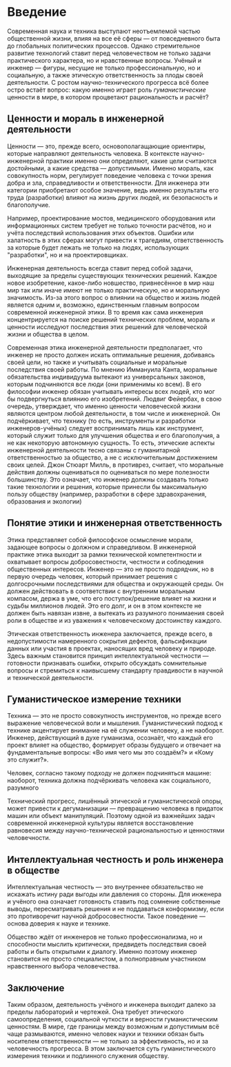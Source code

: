 # Введение

Современная наука и техника выступают неотъемлемой частью общественной жизни, влияя на все её сферы — от повседневного быта до глобальных политических процессов. Однако стремительное развитие технологий ставит перед человечеством не только задачи практического характера, но и нравственные вопросы. Учёный и инженер — фигуры, несущие не только профессиональную, но и социальную, а также этическую ответственность за плоды своей деятельности. С ростом научно-технического прогресса всё более остро встаёт вопрос: какую именно играет роль *гуманистические* ценности в мире, в котором процветают рациональность и расчёт?

## Ценности и мораль в инженерной деятельности

Ценности — это, прежде всего, основополагащающие ориентиры, которые направляют деятельность человека. В контексте научно-инженерной практики именно они определяют, какие цели считаются достойными, а какие средства — допустимыми. Именно мораль, как совокупность норм, регулирует поведение человека с точки зрения добра и зла, справедливости и ответственности. Для инженера эти категории приобретают особое значение, ведь именно результаты его труда (разработки) влияют на жизнь других людей, их безопасность и благополучие.

Например, проектирование мостов, медицинского оборудования или информационных систем требует не только точности расчётов, но и учёта последствий использования этих объектов. Ошибки или халатность в этих сферах могут привести к трагедиям, ответственность за которые будет лежать не только на людях, использующих "разработки", но и на проектировщиках.

Инженерная деятельность всегда ставит перед собой задачи, выходящие за пределы существующих технических решений. Каждое новое изобретение, какое-либо новшество, привнесённое в мир наш мир так или иначе имеют не только практическую, но и моральную значимость. Из-за этого вопрос о влиянии на общество и жизнь людей является одним и, возможно, единственным главным вопросом современной инженерной этики. В то время как сама инженерия концентрируется на поиске решений технических проблем, мораль и ценности исследуют последствия этих решений для человеческой жизни и общества в целом.

Современная этика инженерной деятельности предполагает, что инженер не просто должен искать оптимальные решения, добиваясь своей цели, но также и учитывать социальные и моральные последствия своей работы. По мнению Иммануила Канта, моральные обязательства индивидуума вытекают из универсальных законов, которым подчиняются все люди (они применимы ко всем). В его философии инженер обязан учитывать интересы всех людей, кто мог бы подвергнуться влиянию его изобретений.
Людвиг Фейербах, в свою очередь, утверждает, что именно ценности человеческой жизни являются центром любой деятельности, в том числе и инженерной. Он подчёркивает, что технику (то есть, инструменты и разработки инженеров-учёных) следует воспринимать лишь как инструмент, который служит только для улучшения общества и его благополучия, а не как некоторую автономную сущность. То есть, этические аспекты инженерной деятельности тесно связаны с гуманитарной ответственностью за общество, а не с исключительным достижением своих целей.
Джон Стюарт Милль, в противрез, считает, что моральные действия должны оцениваться по оцениваться по мере полезности большинству. Это означает, что инженер должны создавать только такие технологии и решения, которые принесли бы максимальную пользу обществу (например, разработки в сфере здравохранения, образования и экологии)

## Понятие этики и инженерная ответственность

Этика представляет собой философское осмысление морали, задающее вопросы о должном и справедливом. В инженерной практике этика выходит за рамки технической компетентности и охватывает вопросы добросовестности, честности и соблюдения общественных интересов. Инженер — это не просто подрядчик, но в первую очередь человек, который принимает решения с долгосрочными последствиями для общества и окружающей среды. Он должен действовать в соответствии с внутренним моральным компасом, держа в уме, что его поступок/решение влияет на жизни и судьбы миллионов людей. Это его долг, и он в этом контексте не должен быть навязан извне, а вытекать из разумного понимаения своей роли в обществе и из уважения к человеческому достоинству каждого.

Этическая ответственность инженера заключается, прежде всего, в недопустимости намеренного сокрытия дефектов, фальсификации данных или участия в проектах, наносящих вред человеку и природе. Здесь важным становится принцип интеллектуальной честности — готовности признавать ошибки, открыто обсуждать сомнительные вопросы и стремиться к наивысшему стандарту правдивости в научной и технической деятельности.

## Гуманистическое измерение техники

Техника — это не просто совокупность инструментов, но прежде всего выражение человеческой воли и мышления. Гуманистический подход к технике акцентирует внимание на её служении человеку, а не наоборот. Инженер, действующий в духе гуманизма, осознаёт, что каждый его проект влияет на общество, формирует образы будущего и отвечает на фундаментальные вопросы: «Во имя чего мы это создаём?» и «Кому это служит?».

Человек, согласно такому подходу не должен подчиняться машине: наоборот, техника должна подчёркивать человека как социального, разумного

Технический прогресс, лишённый этической и гуманистической опоры, может привести к дегуманизации — превращению человека в придаток машин или объект манипуляций. Поэтому одной из важнейших задач современной инженерной культуры является восстановление равновесия между научно-технической рациональностью и ценностями человечности.

## Интеллектуальная честность и роль инженера в обществе

Интеллектуальная честность — это внутреннее обязательство не искажать истину ради выгоды или давления со стороны. Для инженера и учёного она означает готовность ставить под сомнение собственные выводы, пересматривать решения и не поддаваться конформизму, если это противоречит научной добросовестности. Такое поведение — основа доверия к науке и технике.

Общество ждёт от инженеров не только профессионализма, но и способности мыслить критически, предвидеть последствия своей работы и быть открытыми к диалогу. Именно поэтому инженер становится не просто специалистом, а полноправным участником нравственного выбора человечества.

## Заключение

Таким образом, деятельность учёного и инженера выходит далеко за пределы лабораторий и чертежей. Она требует этического самоопределения, социальной чуткости и верности гуманистическим ценностям. В мире, где границы между возможным и допустимым всё чаще размываются, именно человек науки и техники обязан быть носителем ответственности — не только за эффективность, но и за человечность прогресса. В этом заключается суть гуманистического измерения техники и подлинного служения обществу.
